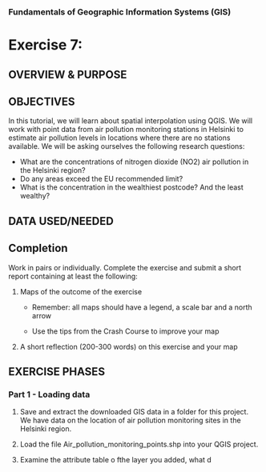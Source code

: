 
### Fundamentals of Geographic Information Systems (GIS)

# Exercise 7:

## OVERVIEW & PURPOSE

## OBJECTIVES

In this tutorial, we will learn about spatial interpolation using QGIS. We will work with point data from air pollution monitoring stations in Helsinki to estimate air pollution levels in locations where there are no stations available. We will be asking ourselves the following research questions:

- What are the concentrations of nitrogen dioxide (NO2) air pollution in the Helsinki region?
- Do any areas exceed the EU recommended limit?
- What is the concentration in the wealthiest postcode? And the least wealthy?

## DATA USED/NEEDED

## Completion

Work in pairs or individually. Complete the exercise and submit a short report containing at least the following:

1. Maps of the outcome of the exercise

	- Remember: all maps should have a legend, a scale bar and a north arrow

	- Use the tips from the Crash Course to improve your map

2. A short reflection (200-300 words) on this exercise and your map

## EXERCISE PHASES

### Part 1 - Loading data

1. Save and extract the downloaded GIS data in a folder for this project. We have data on the location of air pollution monitoring sites in the Helsinki region.

2. Load the file Air_pollution_monitoring_points.shp into your QGIS project.

3. Examine the attribute table o fthe layer you added, what d 
<!--stackedit_data:
eyJkaXNjdXNzaW9ucyI6eyI5RU9OYjRkcFQ2MVpxcDk0Ijp7In
N0YXJ0Ijo2MzQsImVuZCI6NjUzLCJ0ZXh0IjoiIyMgREFUQSBV
U0VEL05FRURFRCJ9LCJPUHVWWkd5ZHcyY1R0ODBMIjp7InN0YX
J0Ijo3NCwiZW5kIjo5NSwidGV4dCI6IiMjIE9WRVJWSUVXICYg
UFVSUE9TRSJ9fSwiY29tbWVudHMiOnsic3VCZzlTRFVvMTdrYW
tiSiI6eyJkaXNjdXNzaW9uSWQiOiI5RU9OYjRkcFQ2MVpxcDk0
Iiwic3ViIjoiZ2g6NDAzMDQ3ODgiLCJ0ZXh0IjoiQWRkIHNlY3
Rpb24iLCJjcmVhdGVkIjoxNjg3NzY4NDYxMjM4fSwibGNVbGF3
TlJHaWdWcGM4RyI6eyJkaXNjdXNzaW9uSWQiOiJPUHVWWkd5ZH
cyY1R0ODBMIiwic3ViIjoiZ2g6NDAzMDQ3ODgiLCJ0ZXh0Ijoi
QWRkIHNlY3Rpb24iLCJjcmVhdGVkIjoxNjg3NzY4NDc4NjQ2fX
0sImhpc3RvcnkiOlstNjcxNjE0ODg3LDE3Njc3MDQxMV19
-->